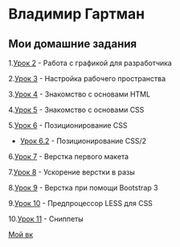 
# Владимир Гартман

## Мои домашние задания

1.[Урок 2](VladimirG-WEB.github.io/lesson_2 "ДЗ 2") - Работа с графикой для разработчика

2.[Урок 3](VladimirG-WEB.github.io/lesson_3/ "ДЗ 3") - Настройка рабочего пространства

3.[Урок 4](VladimirG-WEB.github.io/lesson_4/ "ДЗ 4") - Знакомство с основами HTML

4.[Урок 5](VladimirG-WEB.github.io/lesson_5/src/ "ДЗ 5") - Знакомство с основами CSS  

5.[Урок 6](VladimirG-WEB.github.io/lesson_6/srс/ "ДЗ 6") - Позиционирование CSS 

   * [Урок 6.2](VladimirG-WEB.github.io/lesson_6.2/srс/ "ДЗ 6.2") - Позиционирование CSS/2

6.[Урок 7](VladimirG-WEB.github.io/lesson_7/ "ДЗ 7") - Верстка первого макета

7.[Урок 8](VladimirG-WEB.github.io/lesson_8/ "ДЗ 8") - Ускорение верстки в разы

8.[Урок 9](VladimirG-WEB.github.io/lesson_9/ "ДЗ 9") - Верстка при помощи Bootstrap 3

9.[Урок 10](VladimirG-WEB.github.io/lesson_10/src/ "ДЗ 10") - Предпроцессор LESS для CSS  

10.[Урок 11](VladimirG-WEB.github.io/lesson_11/ "ДЗ 11") - Сниппеты








[Мой вк](https://vk.com/vladimir_az "Ссылка на мой вк")
